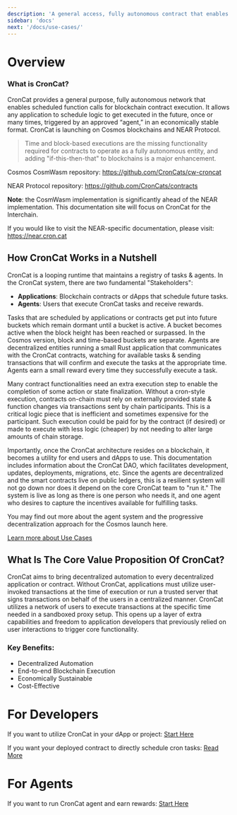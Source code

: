 ```yaml
---
description: 'A general access, fully autonomous contract that enables scheduled function calls for blockchain contract execution'
sidebar: 'docs'
next: '/docs/use-cases/'
---
```


# Overview

### What is CronCat?
CronCat provides a general purpose, fully autonomous network that enables scheduled function calls for blockchain contract execution. It allows any application to schedule logic to get executed in the future, once or many times, triggered by an approved “agent,” in an economically stable format. CronCat is launching on Cosmos blockchains and NEAR Protocol.

> Time and block-based executions are the missing functionality required for contracts to operate as a fully autonomous entity, and adding "if-this-then-that" to blockchains is a major enhancement.

Cosmos CosmWasm repository: https://github.com/CronCats/cw-croncat

NEAR Protocol repository: https://github.com/CronCats/contracts

**Note**: the CosmWasm implementation is significantly ahead of the NEAR implementation. This documentation site will focus on CronCat for the Interchain.

If you would like to visit the NEAR-specific documentation, please visit: https://near.cron.cat

## How CronCat Works in a Nutshell

CronCat is a looping runtime that maintains a registry of tasks & agents. In the CronCat system, there are two fundamental "Stakeholders": 

* **Applications**: Blockchain contracts or dApps that schedule future tasks.
* **Agents**: Users that execute CronCat tasks and receive rewards.

Tasks that are scheduled by applications or contracts get put into future buckets which remain dormant until a bucket is active. A bucket becomes active when the block height has been reached or surpassed. In the Cosmos version, block and time-based buckets are separate. Agents are decentralized entities running a small Rust application that communicates with the CronCat contracts, watching for available tasks & sending transactions that will confirm and execute the tasks at the appropriate time. Agents earn a small reward every time they successfully execute a task.

Many contract functionalities need an extra execution step to enable the completion of some action or state finalization. Without a cron-style execution, contracts on-chain must rely on externally provided state & function changes via transactions sent by chain participants. This is a critical logic piece that is inefficient and sometimes expensive for the participant. Such execution could be paid for by the contract (if desired) or made to execute with less logic (cheaper) by not needing to alter large amounts of chain storage.

Importantly, once the CronCat architecture resides on a blockchain, it becomes a utility for end users and dApps to use. This documentation includes information about the CronCat DAO, which facilitates development, updates, deployments, migrations, etc. Since the agents are decentralized and the smart contracts live on public ledgers, this is a resilient system will not go down nor does it depend on the core CronCat team to "run it." The system is live as long as there is one person who needs it, and one agent who desires to capture the incentives available for fulfilling tasks.

You may find out more about the agent system and the progressive decentralization approach for the Cosmos launch here.

[Learn more about Use Cases](/docs/use-cases)

## What Is The Core Value Proposition Of CronCat? 
CronCat aims to bring decentralized automation to every decentralized application or contract. Without CronCat, applications must utilize user-invoked transactions at the time of execution or run a trusted server that signs transactions on behalf of the users in a centralized manner. CronCat utilizes a network of users to execute transactions at the specific time needed in a sandboxed proxy setup. This opens up a layer of extra capabilities and freedom to application developers that previously relied on user interactions to trigger core functionality.

### Key Benefits:
* Decentralized Automation
* End-to-end Blockchain Execution
* Economically Sustainable
* Cost-Effective 

# For Developers
[developers]: #developers

If you want to utilize CronCat in your dApp or project: [Start Here](/docs/task-creation)

If you want your deployed contract to directly schedule cron tasks: [Read More](/docs/contract-integration)

# For Agents
[agents]: #agents

If you want to run CronCat agent and earn rewards: [Start Here](/docs/agent-cli)
